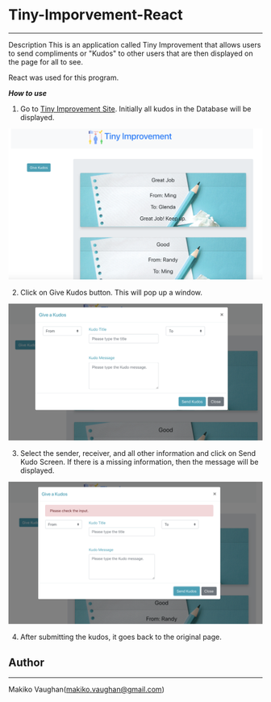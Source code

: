 # Tiny-Imporvement-React
---

Description
This is an application called Tiny Improvement that allows users to send compliments or "Kudos" to other users that are then displayed on the page for all to see.

React was used for this program.

***How to use***

1. Go to [Tiny Improvement Site](https://radiant-basin-55923.herokuapp.com/ ). Initially all kudos in the Database will be displayed.

![home](./client/public/images/screen1.png)

2. Click on  Give Kudos button. This will pop up a window.

![kudos](./client/public/images/screen2.png)

3. Select the sender, receiver, and all other information and click on Send Kudo Screen. If there is a missing information, then the message will be displayed.

![error_msg](./client/public/images/error.png)

4. After submitting the kudos, it goes back to the original page.

## Author
___

Makiko Vaughan(makiko.vaughan@gmail.com)